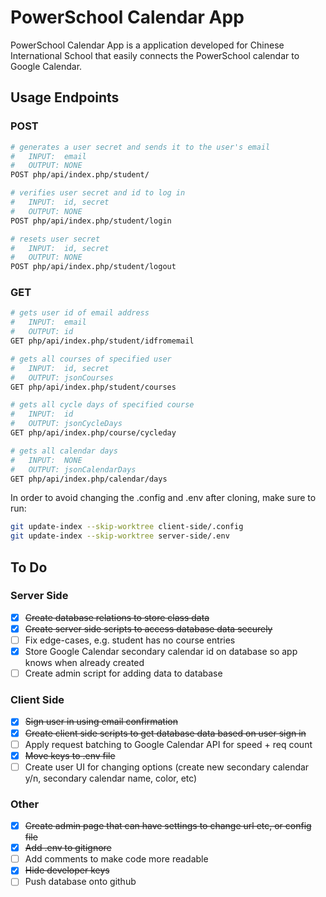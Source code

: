 # PowerSchool Calendar App
PowerSchool Calendar App is a application developed for Chinese International School that easily connects the PowerSchool calendar to Google Calendar.

## Usage Endpoints
### POST
```bash
# generates a user secret and sends it to the user's email
#   INPUT:  email
#   OUTPUT: NONE
POST php/api/index.php/student/

# verifies user secret and id to log in
#   INPUT:  id, secret
#   OUTPUT: NONE
POST php/api/index.php/student/login

# resets user secret
#   INPUT:  id, secret
#   OUTPUT: NONE
POST php/api/index.php/student/logout
```

### GET
```bash
# gets user id of email address
#   INPUT:  email
#   OUTPUT: id
GET php/api/index.php/student/idfromemail

# gets all courses of specified user
#   INPUT:  id, secret
#   OUTPUT: jsonCourses
GET php/api/index.php/student/courses

# gets all cycle days of specified course
#   INPUT:  id
#   OUTPUT: jsonCycleDays
GET php/api/index.php/course/cycleday

# gets all calendar days
#   INPUT:  NONE
#   OUTPUT: jsonCalendarDays
GET php/api/index.php/calendar/days
```

In order to avoid changing the .config and .env after cloning, make sure to run:
```bash
git update-index --skip-worktree client-side/.config
git update-index --skip-worktree server-side/.env
```

## To Do
### Server Side
- [x] ~~Create database relations to store class data~~
- [x] ~~Create server side scripts to access database data securely~~
- [ ] Fix edge-cases, e.g. student has no course entries
- [x] Store Google Calendar secondary calendar id on database so app knows when already created
- [ ] Create admin script for adding data to database

### Client Side
- [x] ~~Sign user in using email confirmation~~
- [x] ~~Create client side scripts to get database data based on user sign in~~
- [ ] Apply request batching to Google Calendar API for speed + req count
- [x] ~~Move keys to .env file~~
- [ ] Create user UI for changing options (create new secondary calendar y/n, secondary calendar name, color, etc)

### Other
- [x] ~~Create admin page that can have settings to change url etc, or config file~~
- [x] ~~Add .env to gitignore~~
- [ ] Add comments to make code more readable
- [x] ~~Hide developer keys~~
- [ ] Push database onto github
